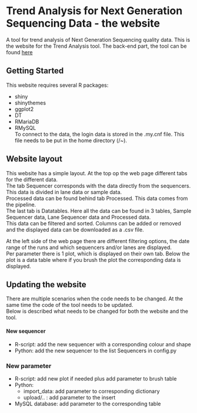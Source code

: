# Trend Analysis for Next Generation Sequencing Data - the website

A tool for trend analysis of Next Generation Sequencing quality data.
This is the website for the Trend Analysis tool. The back-end part, the tool can be found [here](https://github.com/ALuesink/Trend_Analysis_tool "Trend Analysis tool")

## Getting Started
This website requires several R packages:  
* shiny
* shinythemes
* ggplot2
* DT
* RMariaDB
* RMySQL  
To connect to the data, the login data is stored in the .my.cnf file. This file needs to be put in the home directory (/~).  

## Website layout
This website has a simple layout.
At the top op the web page different tabs for the different data.  
The tab Sequencer corresponds with the data directly from the sequencers.  
This data is divided in lane data or sample data.  
Processed data can be found behind tab Processed. This data comes from the pipeline.  
The last tab is Datatables. Here all the data can be found in 3 tables, Sample Sequencer data, Lane Sequencer data and Processed data.  
This data can be filtered and sorted. Columns can be added or removed and the displayed data can be downloaded as a .csv file.  
  
At the left side of the web page there are different filtering options, the date range of the runs and which sequencers and/or lanes are displayed.  
Per parameter there is 1 plot, which is displayed on their own tab. Below the plot is a data table where if you brush the plot the corresponding data is displayed.  

## Updating the website
There are multiple scenarios when the code needs to be changed. At the same time the code of the tool needs to be updated.  
Below is described what needs to be changed for both the website and the tool.  

#### New sequencer
* R-script: add the new sequencer with a corresponding colour and shape
* Python: add the new sequencer to the list Sequencers in config.py

### New parameter
* R-script: add new plot if needed plus add parameter to brush table
* Python:
  * import_data: add parameter to corresponding dictionary
  * upload/.. : add parameter to the insert
* MySQL database: add parameter to the corresponding table

